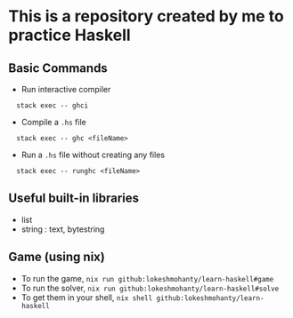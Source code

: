 # This is a repository created by me to practice Haskell

## Basic Commands

- Run interactive compiler
```
  stack exec -- ghci
```

- Compile a `.hs` file
```
  stack exec -- ghc <fileName>
```

- Run a `.hs` file without creating any files
```
  stack exec -- runghc <fileName>
```

## Useful built-in libraries

- list
- string : text, bytestring

## Game (using nix)

- To run the game, `nix run github:lokeshmohanty/learn-haskell#game`
- To run the solver, `nix run github:lokeshmohanty/learn-haskell#solve`
- To get them in your shell, `nix shell github:lokeshmohanty/learn-haskell`
